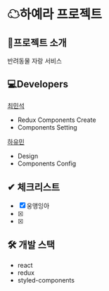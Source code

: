 # ☁하예라 프로젝트 

## 📑프로젝트 소개 
반려동물 자랑 서비스 

## 💻Developers
[최민석](https://github.com/minsgy)
- Redux Components Create
- Components Setting  

[하유민](https://github.com/qhahd78)
- Design
- Components Config 

## ✔ 체크리스트  
- [x] 웅앵잉아
- [x]
- [x]

## 🛠 개발 스택  
- react
- redux
- styled-components
